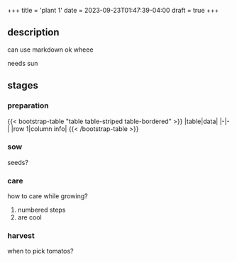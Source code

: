 +++ 
title = 'plant 1'
date = 2023-09-23T01:47:39-04:00
draft = true
+++
## description 
can use markdown ok
wheee 

needs sun 

## stages 
### preparation 
{{< bootstrap-table "table table-striped table-bordered" >}}
|table|data|
|-|-|
|row 1|column info|
{{< /bootstrap-table >}}

### sow 
seeds? 

### care 
how to care while growing? 

1. numbered steps 
2. are cool 

### harvest 
when to pick tomatos? 
